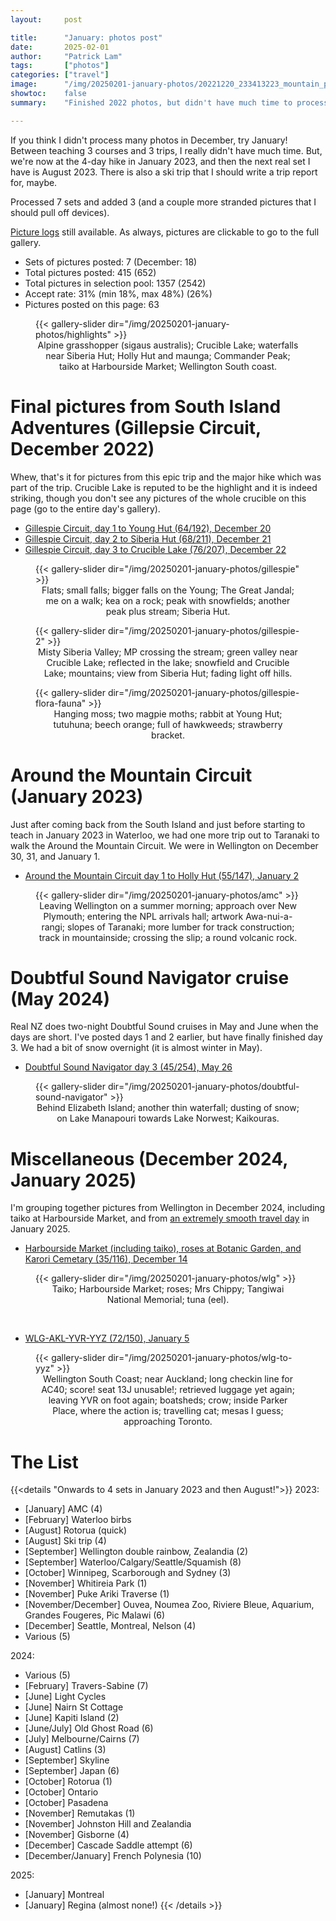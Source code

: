```yaml
---
layout:     post

title:      "January: photos post"
date:       2025-02-01
author:     "Patrick Lam"
tags:       ["photos"]
categories: ["travel"]
image:      "/img/20250201-january-photos/20221220_233413223_mountain_panorama.PHOTOSPHERE.avif"
showtoc:    false
summary:    "Finished 2022 photos, but didn't have much time to process more photos otherwise. One more January 2023 trip to do and then a huge step forwards in time."

---
```


<style>
.post-heading h1  { color: white; background-color: #aaa; background-color: rgba(192,192,192,0.8); padding: 0.5em; text-shadow: 2px 2px 2px grey; }
.meta { color: white; }
</style>

If you think I didn't process many photos in December, try January! Between teaching 3 courses and 3 trips, I really didn't have much time. But, we're now at the 4-day hike in January 2023, and then the next real set I have is August 2023. There is also a ski trip that I should write a trip report for, maybe.

Processed 7 sets and added 3 (and a couple more stranded pictures that I should pull off devices).

[Picture
logs](https://www.github.com/patricklam/picture-processing-logs) still
available. As always, pictures are clickable to go to the full gallery. 

* Sets of pictures posted: 7 (December: 18)
* Total pictures posted: 415 (652)
* Total pictures in selection pool: 1357 (2542)
* Accept rate: 31% (min 18%, max 48%) (26%)
* Pictures posted on this page: 63

<figure>
{{< gallery-slider dir="/img/20250201-january-photos/highlights" >}}
<figcaption style="text-align:center">Alpine grasshopper (sigaus australis); Crucible Lake; waterfalls near Siberia Hut; Holly Hut and maunga; Commander Peak; taiko at Harbourside Market; Wellington South coast.</figcaption>
</figure>

# Final pictures from South Island Adventures (Gillepsie Circuit, December 2022)

Whew, that's it for pictures from this epic trip and the major hike which was part of the trip. Crucible
Lake is reputed to be the highlight and it is indeed striking, though you don't see any pictures of the whole
crucible on this page (go to the entire day's gallery).

* [Gillespie Circuit, day 1 to Young Hut (64/192), December 20](https://gallery.patricklam.ca/index.php?/category/2023)
* [Gillespie Circuit, day 2 to Siberia Hut (68/211), December 21](https://gallery.patricklam.ca/index.php?/category/2022)
* [Gillespie Circuit, day 3 to Crucible Lake (76/207), December 22](https://gallery.patricklam.ca/index.php?/category/2021)

<figure>
{{< gallery-slider dir="/img/20250201-january-photos/gillespie" >}}
<figcaption style="text-align:center">Flats; small falls; bigger falls on the Young; The Great Jandal; me on a walk; kea on a rock; peak with snowfields; another peak plus stream; Siberia Hut.</figcaption>
</figure>


<figure>
{{< gallery-slider dir="/img/20250201-january-photos/gillespie-2" >}}
<figcaption style="text-align:center">Misty Siberia Valley; MP crossing the stream; green valley near Crucible Lake; reflected in the lake; snowfield and Crucible Lake; mountains; view from Siberia Hut; fading light off hills.</figcaption>
</figure>

<figure>
{{< gallery-slider dir="/img/20250201-january-photos/gillespie-flora-fauna" >}}
<figcaption style="text-align:center">Hanging moss; two magpie moths; rabbit at Young Hut; tutuhuna; beech orange; full of hawkweeds; strawberry bracket.</figcaption>
</figure>

# Around the Mountain Circuit (January 2023)

Just after coming back from the South Island and just before starting to teach in January 2023 in Waterloo, we had one more trip out to Taranaki to walk the Around the Mountain Circuit. We were in Wellington on December 30, 31, and January 1.

* [Around the Mountain Circuit day 1 to Holly Hut (55/147), January 2](https://gallery.patricklam.ca/index.php?/category/2026)

<figure>
{{< gallery-slider dir="/img/20250201-january-photos/amc" >}}
<figcaption style="text-align:center">Leaving Wellington on a summer morning; approach over New Plymouth; entering the NPL arrivals hall; artwork Awa-nui-a-rangi; slopes of Taranaki; more lumber for track construction; track in mountainside; crossing the slip; a round volcanic rock.</figcaption>
</figure>

# Doubtful Sound Navigator cruise (May 2024)

Real NZ does two-night Doubtful Sound cruises in May and June when the days are short. I've posted days 1 and 2 earlier, but have finally finished day 3. We had a bit of snow overnight (it is almost winter in May).

* [Doubtful Sound Navigator day 3 (45/254), May 26](https://gallery.patricklam.ca/index.php?/category/2028)

<figure>
{{< gallery-slider dir="/img/20250201-january-photos/doubtful-sound-navigator" >}}
<figcaption style="text-align:center">Behind Elizabeth Island; another thin waterfall; dusting of snow; on Lake Manapouri towards Lake Norwest; Kaikouras.</figcaption>
</figure>

# Miscellaneous (December 2024, January 2025)

I'm grouping together pictures from Wellington in December 2024, including taiko at Harbourside Market, and from [an extremely smooth travel day](/post/20250118-extremely-smooth-travel-day) in January 2025.

* [Harbourside Market (including taiko), roses at Botanic Garden, and Karori Cemetary (35/116), December 14](https://gallery.patricklam.ca/index.php?/category/2027)

<figure>
{{< gallery-slider dir="/img/20250201-january-photos/wlg" >}}
<figcaption style="text-align:center">Taiko; Harbourside Market; roses; Mrs Chippy; Tangiwai National Memorial; tuna (eel).</figcaption>
</figure>

<br>

* [WLG-AKL-YVR-YYZ (72/150), January 5](https://gallery.patricklam.ca/index.php?/category/2024)

<figure>
{{< gallery-slider dir="/img/20250201-january-photos/wlg-to-yyz" >}}
<figcaption style="text-align:center">Wellington South Coast; near Auckland; long checkin line for AC40; score! seat 13J unusable!; retrieved luggage yet again; leaving YVR on foot again; boatsheds; crow; inside Parker Place, where the action is; travelling cat; mesas I guess; approaching Toronto.</figcaption>
</figure>

# The List

{{<details "Onwards to 4 sets in January 2023 and then August!">}}
2023:
* [January] AMC (4)
* [February] Waterloo birbs
* [August] Rotorua (quick)
* [August] Ski trip (4)
* [September] Wellington double rainbow, Zealandia (2)
* [September] Waterloo/Calgary/Seattle/Squamish (8)
* [October] Winnipeg, Scarborough and Sydney (3)
* [November] Whitireia Park (1)
* [November] Puke Ariki Traverse (1)
* [November/December] Ouvea, Noumea Zoo, Riviere Bleue, Aquarium, Grandes Fougeres, Pic Malawi (6)
* [December] Seattle, Montreal, Nelson (4)
* Various (5)

2024:
* Various (5)
* [February] Travers-Sabine (7)
* [June] Light Cycles
* [June] Nairn St Cottage
* [June] Kapiti Island (2)
* [June/July] Old Ghost Road (6)
* [July] Melbourne/Cairns (7)
* [August] Catlins (3)
* [September] Skyline
* [September] Japan (6)
* [October] Rotorua (1)
* [October] Ontario
* [October] Pasadena
* [November] Remutakas (1)
* [November] Johnston Hill and Zealandia
* [November] Gisborne (4)
* [December] Cascade Saddle attempt (6)
* [December/January] French Polynesia (10)

2025:
* [January] Montreal
* [January] Regina (almost none!)
{{< /details >}}
